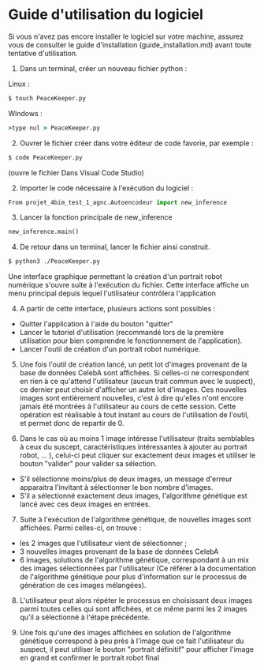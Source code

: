 # Guide d'utilisation du logiciel

Si vous n'avez pas encore installer le logiciel sur votre machine, assurez vous de consulter le guide d'installation (guide_installation.md) avant toute tentative d'utilisation.

1. Dans un terminal, créer un nouveau fichier python :

Linux :
```bash
$ touch PeaceKeeper.py
```

Windows : 
```cmd
>type nul > PeaceKeeper.py
```

2. Ouvrer le fichier créer dans votre éditeur de code favorie, par exemple :

```bash
$ code PeaceKeeper.py
```
(ouvre le fichier Dans Visual Code Studio)

2. Importer le code nécessaire à l'exécution du logiciel :

```python
From projet_4bim_test_1_agnc.Autoencodeur import new_inference
```

3. Lancer la fonction principale de new_inference 

```python
new_inference.main()
```

4. De retour dans un terminal, lancer le fichier ainsi construit.

```bash
$ python3 ./PeaceKeeper.py
```

Une interface graphique permettant la création d'un portrait robot numérique s'ouvre suite à l'exécution du fichier. Cette interface affiche un menu principal depuis lequel l'utilisateur contrôlera l'application

4. A partir de cette interface, plusieurs actions sont possibles :
- Quitter l'application à l'aide du bouton "quitter"
- Lancer le tutoriel d'utilisation (recommandé lors de la première utilisation pour bien comprendre le fonctionnement de l'application).
- Lancer l'outil de création d'un portrait robot numérique.

5. Une fois l'outil de création lancé, un petit lot d'images provenant de la base de données CelebA sont affichées. Si celles-ci ne correspondent en rien à ce qu'attend l'utilisateur (aucun trait commun avec le suspect), ce dernier peut choisir d'afficher un autre lot d'images. Ces nouvelles images sont entièrement nouvelles, c'est à dire qu'elles n'ont encore jamais été montrées à l'utilisateur au cours de cette session. Cette opération est réalisable à tout instant au cours de l'utilisation de l'outil, et permet donc de repartir de 0.

6. Dans le cas où au moins 1 image intéresse l'utilisateur (traits semblables à ceux du suscept, caractéristiques intéressantes à ajouter au portrait robot, ... ), celui-ci peut cliquer sur exactement deux images et utiliser le bouton "valider" pour valider sa sélection. 
- S'il sélectionne moins/plus de deux images, un message d'erreur apparaitra l'invitant à sélectionner le bon nombre d'images.
- S'il a sélectionné exactement deux images, l'algorithme génétique est lancé avec ces deux images en entrées.

7. Suite à l'exécution de l'algorithme génétique, de nouvelles images sont affichées. Parmi celles-ci, on trouve : 
- les 2 images que l'utilisateur vient de sélectionner ;
- 3 nouvelles images provenant de la base de données CelebA
- 6 images, solutions de l'algorithme génétique, correspondant à un mix des images sélectionnées par l'utilisateur (Ce référer à la documentation de l'algorithme génétique pour plus d'information sur le processus de génération de ces images mélangées).

8. L'utilisateur peut alors répéter le processus en choisissant deux images parmi toutes celles qui sont affichées, et ce même parmi les 2 images qu'il a sélectionné à l'étape précédente.

9. Une fois qu'une des images affichées en solution de l'algorithme génétique correspond à peu près à l'image que ce fait l'utilisateur du suspect, il peut utiliser le bouton "portrait définitif" pour afficher l'image en grand et confirmer le portrait robot final 